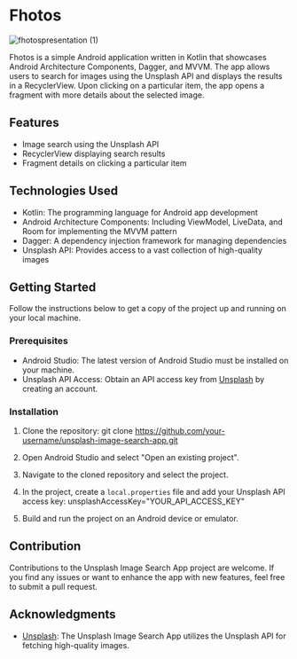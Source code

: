 # Fhotos

![fhotospresentation (1)](https://github.com/rudradave1/Fhotos/assets/35660907/24efaa32-b376-4c33-9137-4d10a934c800)


Fhotos is a simple Android application written in Kotlin that showcases Android Architecture Components, Dagger, and MVVM. The app allows users to search for images using the Unsplash API and displays the results in a RecyclerView. Upon clicking on a particular item, the app opens a fragment with more details about the selected image.

## Features

- Image search using the Unsplash API
- RecyclerView displaying search results
- Fragment details on clicking a particular item

## Technologies Used

- Kotlin: The programming language for Android app development
- Android Architecture Components: Including ViewModel, LiveData, and Room for implementing the MVVM pattern
- Dagger: A dependency injection framework for managing dependencies
- Unsplash API: Provides access to a vast collection of high-quality images

## Getting Started

Follow the instructions below to get a copy of the project up and running on your local machine.

### Prerequisites

- Android Studio: The latest version of Android Studio must be installed on your machine.
- Unsplash API Access: Obtain an API access key from [Unsplash](https://unsplash.com/developers) by creating an account.

### Installation

1. Clone the repository:
   git clone https://github.com/your-username/unsplash-image-search-app.git
2. Open Android Studio and select "Open an existing project".

3. Navigate to the cloned repository and select the project.

4. In the project, create a `local.properties` file and add your Unsplash API access key:
unsplashAccessKey="YOUR_API_ACCESS_KEY"

5. Build and run the project on an Android device or emulator.

## Contribution

Contributions to the Unsplash Image Search App project are welcome. If you find any issues or want to enhance the app with new features, feel free to submit a pull request.

## Acknowledgments

- [Unsplash](https://unsplash.com/developers): The Unsplash Image Search App utilizes the Unsplash API for fetching high-quality images.


